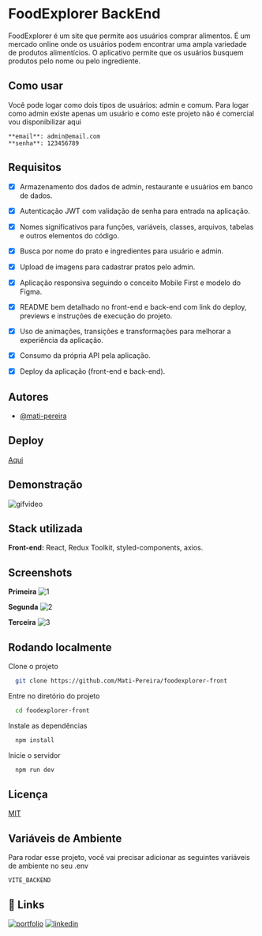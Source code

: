 
# FoodExplorer BackEnd

FoodExplorer é um site que permite aos usuários comprar alimentos. É um mercado online onde os usuários podem encontrar uma ampla variedade de produtos alimentícios. O aplicativo permite que os usuários busquem produtos pelo nome ou pelo ingrediente.

## Como usar

Você pode logar como dois tipos de usuários: admin e comum. Para logar como admin existe apenas um usuário e como este projeto não é comercial vou disponibilizar aqui

```
**email**: admin@email.com
**senha**: 123456789
```

## Requisitos

- [x] Armazenamento dos dados de admin, restaurante e usuários em banco de dados.
- [x] Autenticação JWT com validação de senha para entrada na aplicação.
- [x] Nomes significativos para funções, variáveis, classes, arquivos, tabelas e outros elementos do código.
- [x] Busca por nome do prato e ingredientes para usuário e admin.
- [x] Upload de imagens para cadastrar pratos pelo admin.
- [x] Aplicação responsiva seguindo o conceito Mobile First e modelo do Figma.
- [x] README bem detalhado no front-end e back-end com link do deploy, previews e instruções de execução do projeto.
- [x] Uso de animações, transições e transformações para melhorar a experiência da aplicação.
- [x] Consumo da própria API pela aplicação.
- [x] Deploy da aplicação (front-end e back-end).


## Autores

- [@mati-pereira](https://www.github.com/mati-pereira)

## Deploy

[Aqui](https://admirable-tiramisu-e924f5.netlify.app/)

## Demonstração
![gifvideo](https://user-images.githubusercontent.com/94717377/235565105-3e99554e-2471-4e71-a9bb-e592850daab8.gif)


## Stack utilizada

**Front-end:** React, Redux Toolkit, styled-components, axios.

## Screenshots

**Primeira**
![1](https://user-images.githubusercontent.com/94717377/235565058-c547b4cd-4f7f-41ac-93de-c505f3e092e2.png)

**Segunda**
![2](https://user-images.githubusercontent.com/94717377/235565063-89a10d8d-5778-4e00-9eb4-fee25c636b69.png)

**Terceira**
![3](https://user-images.githubusercontent.com/94717377/235565065-4b05108e-eb87-4f43-bed1-23e8056b147f.png)

## Rodando localmente

Clone o projeto

```bash
  git clone https://github.com/Mati-Pereira/foodexplorer-front
```

Entre no diretório do projeto

```bash
  cd foodexplorer-front
```

Instale as dependências

```bash
  npm install
```

Inicie o servidor

```bash
  npm run dev
```

## Licença

[MIT](https://choosealicense.com/licenses/mit/)

## Variáveis de Ambiente

Para rodar esse projeto, você vai precisar adicionar as seguintes variáveis de ambiente no seu .env

`VITE_BACKEND`
## 🔗 Links
[![portfolio](https://img.shields.io/badge/my_portfolio-000?style=for-the-badge&logo=ko-fi&logoColor=white)](https://portifolio-new-4q6j.vercel.app/)
[![linkedin](https://img.shields.io/badge/linkedin-0A66C2?style=for-the-badge&logo=linkedin&logoColor=white)](https://www.linkedin.com/in/mati-pereira/)
